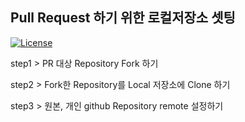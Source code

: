 ## Pull Request 하기 위한 로컬저장소 셋팅

[![License](https://img.shields.io/github/license/sksggg123/Pull_Request.svg?style=flat)](https://github.com/sksggg123/Pull_Request/blob/master/LICENSE)

step1 > PR 대상 Repository Fork 하기

step2 > Fork한 Repository를 Local 저장소에 Clone 하기

step3 > 원본, 개인 github Repository remote 설정하기
